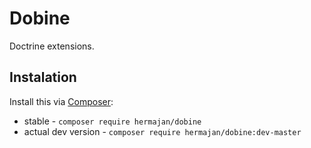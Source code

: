 # Dobine
Doctrine extensions.

## Instalation
Install this via [Composer](https://getcomposer.org):
  - stable - `composer require hermajan/dobine`
  - actual dev version - `composer require hermajan/dobine:dev-master`
